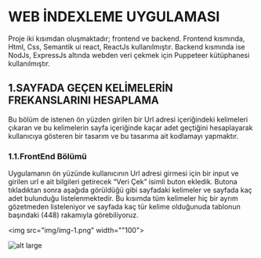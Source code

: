 # WEB İNDEXLEME UYGULAMASI

Proje iki kısımdan oluşmaktadır; frontend ve backend. Frontend kısmında, Html, Css, Semantik ui react, ReactJs kullanılmıştır. Backend kısmında ise NodJs, ExpressJs altında webden veri çekmek için Puppeteer kütüphanesi kullanılmıştır.

## 1.SAYFADA GEÇEN KELİMELERİN FREKANSLARINI HESAPLAMA
Bu bölüm de istenen ön yüzden girilen bir Url adresi içeriğindeki kelimeleri çıkaran ve bu kelimelerin sayfa içeriğinde kaçar adet geçtiğini hesaplayarak kullanıcıya gösteren bir tasarım ve bu tasarıma ait kodlamayı yapmaktır. 

### 1.1.FrontEnd Bölümü
Uygulamanın ön yüzünde kullanıcının Url adresi girmesi için bir input ve girilen url e ait bilgileri getirecek “Veri Çek” isimli buton ekledik.
Butona tıkladıktan sonra aşağıda görüldüğü gibi sayfadaki kelimeler ve sayfada kaç adet bulunduğu listelenmektedir. Bu kısımda tüm kelimeler hiç bir ayrım gözetmeden listeleniyor ve sayfada kaç tür kelime olduğunuda tablonun başındaki (448) rakamıyla görebiliyoruz.




<img src="img/img-1.png" width=""100">

![alt large]()